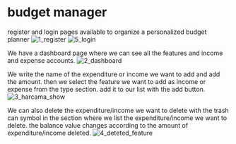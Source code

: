 # budget manager

register and login pages available to organize a personalized budget planner 
![1_register](https://github.com/user-attachments/assets/fc99d6c3-5c58-49b5-a18a-a31d35bc7c7a)
![5_login](https://github.com/user-attachments/assets/b5d84de0-7684-468f-9ffe-29580fc0b1aa)

We have a dashboard page where we can see all the features and income and expense accounts.
![2_dashboard](https://github.com/user-attachments/assets/2e923b39-b989-49df-af97-4b71578abc75)

We write the name of the expenditure or income we want to add and add the amount. then we select the feature we want to add as income or expense from the type section. add it to our list with the add button.
![3_harcama_show](https://github.com/user-attachments/assets/6ca51504-91b8-46f3-b48d-dbaa16e6d285)

We can also delete the expenditure/income we want to delete with the trash can symbol in the section where we list the expenditure/income we want to delete. the balance value changes according to the amount of expenditure/income deleted. 
![4_deteted_feature](https://github.com/user-attachments/assets/f84fd425-8843-42fb-b1fb-9bbf4e668915)


